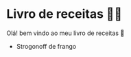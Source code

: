 # Livro de receitas :man_cook:

Olá! bem vindo ao meu livro de receitas :wave:

- Strogonoff de frango

